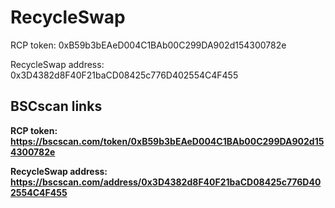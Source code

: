 # RecycleSwap

RCP token: 0xB59b3bEAeD004C1BAb00C299DA902d154300782e

RecycleSwap address: 0x3D4382d8F40F21baCD08425c776D402554C4F455

## BSCscan links

**RCP token: https://bscscan.com/token/0xB59b3bEAeD004C1BAb00C299DA902d154300782e**

**RecycleSwap address: https://bscscan.com/address/0x3D4382d8F40F21baCD08425c776D402554C4F455**
